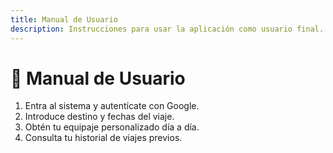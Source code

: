 ```yaml
---
title: Manual de Usuario
description: Instrucciones para usar la aplicación como usuario final.
---
```


# 👤 Manual de Usuario

1. Entra al sistema y autentícate con Google.
2. Introduce destino y fechas del viaje.
3. Obtén tu equipaje personalizado día a día.
4. Consulta tu historial de viajes previos.
